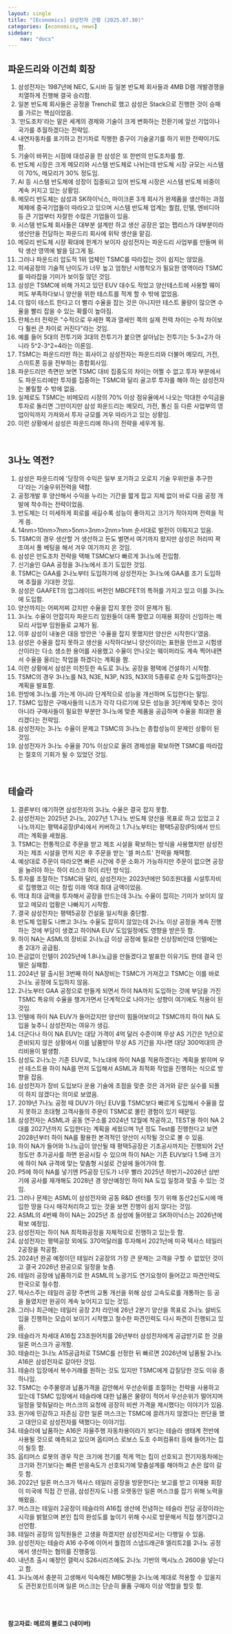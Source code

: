 ```yaml
---
layout: single
title: "[Economics] 삼성전자 근황 (2025.07.30)"
categories: [economics, news]
sidebar:
    nav: "docs"
---
```


## 파운드리와 이건희 회장
1. 삼성전자는 1987년에 NEC, 도시바 등 일본 반도체 회사들과 4MB D램 개발경쟁을 치열하게 진행해 결국 승리함.
1. 일본 반도체 회사들은 공정을 Trench로 했고 삼성은 Stack으로 진행한 것이 승패를 가르는 핵심이었음.
1. '만도조차'라는 말은 세계의 경제와 기술이 크게 변화하는 전환기에 앞선 기업이나 국가를 추월하겠다는 전략임.
1. 내연자동차를 포기하고 전기차로 직행한 중구이 기술굴기를 하기 위한 전략이기도 함.
1. 기술이 바뀌는 시점에 대성공을 한 삼성은 또 한번의 만도조차를 함.
1. 반도체 시장은 크게 메모리와 시스템 반도체로 나뉘는데 반도체 시장 규모는 시스템이 70%, 메모리가 30% 정도임.
1. AI 등 시스템 반도체에 성장이 집중되고 있어 반도체 시장은 시스템 반도체 비중이 계속 커지고 있는 상황임.
1. 메모리 반도체는 삼성과 SK하이닉스, 마이크론 3개 회사가 완제품을 생산하는 과점체제에 중국기업들이 따라오고 있으며 시스템 반도체 업계는 퀄컴, 인텔, 엔비디아 등 큰 기업부터 자잘한 수많은 기업들이 있음.
1. 시스템 반도체 회사들은 대부분 설계만 하고 생산 공장은 없는 팹리스가 대부분이라 생산만을 전담하는 파운드리 회사에 위탁 생산을 맡김.
1. 메모리 반도체 시장 확대에 한계가 보이자 삼성전자는 파운드리 사업부를 만들며 위탁 생산 영역에 발을 담그게 됨.
1. 그러나 파운드리 압도적 1위 업체인 TSMC를 따라잡는 것이 쉽지는 않았음.
1. 미세공정의 기술적 난이도가 너무 높고 엄청난 시행착오가 필요한 영역이라 TSMC를 따라잡을 기미가 보이질 않던 것임.
1. 삼성은 TSMC에 비해 가지고 있던 EUV 대수도 적었고 양산테스트에 사용할 웨이퍼도 부족하다보니 양산을 위한 테스트를 적게 할 수 밖에 없었음.
1. 더 많이 테스트 한다고 더 빨리 수율을 잡는 것은 아니지만 테스트 물량이 많으면 수율을 빨리 잡을 수 있는 확률이 높아짐.
1. 란체스터 전략은 "수적으로 우세한 쪽과 열세인 쪽의 실제 전력 차이는 수적 차이보다 훨씬 큰 차이로 커진다"라는 것임.
1. 예를 들어 5대의 전투기와 3대의 전투기가 붙으면 살아남는 전투기는 5-3=2가 아니라 5^2-3^2=4라는 이론임.
1. TSMC는 파운드리만 하는 회사이고 삼성전자는 파운드리와 더불어 메모리, 가전, 스마트폰 등을 전부하는 종합회사임.
1. 파운드리만 측면만 보면 TSMC 대비 집중도의 차이는 어쩔 수 없고 투자 부분에서도 파운드리에만 투자를 집중하는 TSMC와 달리 골고루 투자를 해야 하는 삼성전자는 불릴할 수 밖에 없음.
1. 실제로도 TSMC는 비메모리 시장의 70% 이상 점유율에서 나오는 막대한 수익금을 투자로 돌리면 그만이지만 삼성 파운드리는 메모리, 가전, 통신 등 다른 사업부의 영업이익까지 가져와서 투자 규모를 겨우 따라가고 있는 상황임.
1. 이런 상황에서 삼성은 파운드리에 하나의 전략을 세우게 됨.

<br/>

## 3나노 역전?
1. 삼성은 파운드리에 '당장의 수익은 일부 포기하고 오로지 기술 우위만을 추구한다'라는 기술우위전력을 택함.
1. 공정개발 후 양산해서 수익을 누리는 기간을 짧게 잡고 지체 없이 바로 다음 공정 개발에 착수하는 전략이었음.
1. 반도체는 더 미세하게 회로를 새길수록 성능이 좋아지고 크기가 작아지며 전력을 적게 씀.
1. 14nm>10nm>7nm>5nm>3nm>2nm>1nm 순서대로 발전이 이뤄지고 있음.
1. TSMC의 경우 생산할 거 생산하고 돈도 벌면서 여기까지 왔지만 삼성은 허리띠 꽉 조여서 풀 베팅을 해서 겨우 여기까지 온 것임.
1. 삼성은 만도조차 전략을 택해 TSMC보다 빠르게 3나노에 진입함.
1. 신기술인 GAA 공정을 3나노에서 조기 도입한 것임.
1. TSMC는 GAA를 2나노부터 도입하기에 삼성전자는 3나노에 GAA를 조기 도입하며 추월을 기대한 것임.
1. 삼성은 GAAFET의 업그레이드 버전인 MBCFET의 특허를 가지고 있고 이를 3나노에 도입함.
1. 양산까지는 어찌저찌 갔지만 수율을 잡지 못한 것이 문제가 됨.
1. 3나노 수율이 안잡히자 파운드리 임원들이 대폭 짤렸고 이재용 회장이 신임하는 메모리 사업부 임원들로 교체가 됨.
1. 이후 삼성이 내놓은 대응 방안은 '수율을 잡지 못했지만 양산은 시작한다'였음.
1. 삼성은 수율을 잡지 못하고 생산을 시작하다보니 양산이라는 표현을 안쓰고 시험생산이라는 다소 생소한 용어를 사용했고 수율이 안나오는 웨이퍼라도 계속 찍어내면서 수율을 올리는 작업을 하겠다는 계획을 짬.
1. 이런 상황에서 삼성은 미친듯한 속도로 3나노 공장을 평택에 건설하기 시작함.
1. TSMC의 경우 3나노를 N3, N3E, N3P, N3S, N3X의 5종류로 순차 도입하겠다는 계획을 발표함.
1. 한방에 3나노를 가는게 아니라 단계적으로 성능을 개선하며 도입한다는 말임.
1. TSMC 입장은 구매사들의 니즈가 각각 다르기에 모든 성능을 3단계에 맞추는 것이 아니라 구매사들이 필요한 부분만 3나노에 맞춘 제품을 공급하며 수율을 최대한 올리겠다는 전략임.
1. 삼성전자는 3나노 수율이 문제고 TSMC의 3나노는 종합성능이 문제인 상황이 된 것임.
1. 삼성전자가 3나노 수율을 70% 이상으로 올려 경제성을 확보하면 TSMC를 따라잡는 절호의 기회가 될 수 있었던 것임.

<br/>

## 테슬라
1. 결론부터 얘기하면 삼성전자의 3나노 수율은 결국 잡지 못함.
1. 삼성전자는 2025년 2나노, 2027년 1.7나노 반도체 양산을 목표로 하고 있었고 2나노까지는 평택4공장(P4)에서 커버하고 1.7나노부터는 평택5공장(P5)에서 만드려는 계획을 세웠음.
1. TSMC는 전통적으로 주문을 받고 제조 시설을 확보하는 방식을 사용했지만 삼성전자는 제조 시설을 먼저 지은 후 주문을 받는 '셀 퍼스트' 전략을 채택함.
1. 예상대로 주문이 따라오면 빠른 시간에 주문 소화가 가능하지만 주문이 없으면 공장을 늘려야 하는 하이 리스크 하이 리턴 방식임.
1. 투자를 조절하는 TSMC와 달리, 삼성전자는 2023년에만 50조원대를 시설투자비로 집행했고 이는 창립 이래 역대 최대 금액이었음.
1. 역대 최대 금액을 투자해서 공장을 만드는데 3나노 수율이 잡히는 기미가 보이지 않았고 메모리 업황은 나빠지기 시작함.
1. 결국 삼성전자는 평택5공장 건설을 일시적을 중단함.
1. 반도체 업황도 나쁘고 3나노 수율도 잡히지 않았는데 2나노 이상 공정을 계속 진행하는 것에 부담이 생겼고 하이NA EUV 도입일정에도 영향을 받은듯 함.
1. 하이 NA는 ASML의 장비로 2나노급 이상 공정에 필요한 신상장비인데 인텔에는 총 2대가 공급됨.
1. 뜬금없이 인텔이 2025년에 1.8나노급을 만들겠다고 발표한 이유기도 한데 결국 인텔은 실패함.
1. 2024년 말 출시된 3번째 하이 NA장비는 TSMC가 가져갔고 TSMC는 이를 바로 2나노 공정에 도입하지 않음.
1. 2나노부터 GAA 공정으로 만들게 되면서 하이 NA까지 도입하는 것에 부담을 가진 TSMC 특유의 수율을 챙겨가면서 단계적으로 나아가는 성향이 여기에도 적용이 된 것임.
1. 인텔에 하이 NA EUV가 들어갔지만 양산이 힘들어보이고 TSMC까지 하이 NA 도입을 늦추니 삼성전자는 여유가 생김.
1. 더군다나 하이 NA EUV는 대당 가격이 4억 달러 수준이며 무상 AS 기간은 1년으로 준비되지 않은 상황에서 이를 납품받아 무상 AS 기간을 지나면 대당 300억대의 관리비용이 발생함.
1. 삼성도 2나노는 기존 EUV로, 1나노대에 하이 NA를 적용하겠다는 계획을 밝히며 우선 테스트용 하이 NA를 먼저 도입해서 ASML과 최적화 작업을 진행하는 식으로 방향을 잡음.
1. 삼성전자가 장비 도입보다 운용 기술에 초점을 맞춘 것은 과거와 같은 실수를 되풀이 하지 않겠다는 의미로 보였음.
1. 2019년 7나노 공정 때 DUV가 아닌 EUV를 TSMC보다 빠르게 도입해서 수율을 잡지 못하고 초대형 고객사들의 주문이 TSMC로 몰린 경험이 있기 때문임.
1. 삼성전자는 ASML과 공동 연구소를 2024년 12월에 착공하고, TEST용 하이 NA 2대를 2027년까지 도입한다는 계획을 세웠으며 1년 정도 Test를 진행한다고 보면 2028년부터 하이 NA를 활용한 본격적인 양산이 시작될 것으로 볼 수 있음.
1. 하이 NA가 들어와 1나노급이 양산될 때 평택5공장은 기초공사까지는 진행되어 2년정도만 추가공사를 하면 완공시킬 수 있으며 하이 NA는 기존 EUV보다 1.5배 크기에 하이 NA 규격에 맞는 맞춤형 시설로 건설에 들어가야 함.
1. P5에 하이 NA를 넣기엔 P5공장 딘도가 너무 빨라 2025년 하반기~2026년 상반기에 공사를 재개해도 2028년 경 양산예정인 하이 NA 도입 일정과 맞출 수 있는 것임.
1. 그러나 문제는 ASML이 삼성전자와 공동 R&D 센터를 짓기 위해 동산2신도시에 매입한 땅을 다시 매각처리하고 있는 것을 보면 진행이 쉽지 않다는 것임.
1. ASML의 4번째 하이 NA는 2025년 초 삼성에 들어왔고 SK하이닉스는 2026년에 확보 예정임.
1. 삼성전자는 하이 NA 최적화공정을 자체적으로 진행하고 있는듯 함.
1. 삼성전자는 평택공장 외에도 370억달러를 투자해서 2021년에 미국 텍사스 테일러2공장을 착공함.
1. 2024년 완공 예정이던 테일러 2공장의 가장 큰 문제는 고객을 구할 수 없었던 것이고 결국 2026년 완공으로 일정을 늦츰.
1. 테일러 공장에 납품하기로 한 ASML의 노광기도 연기요청이 들어갔고 파견인력도 한국으로 철수함.
1. 텍사스주는 테일러 공장 주변의 교통 개선을 위해 삼성 고속도로를 개통하는 등 공을 들였지만 완공이 계속 늦어지고 있는 것임.
1. 그러나 최근에는 테일러 공장 2차 라인에 26년 2분기 양산을 목표로 2나노 설비도입을 진행하는 모습이 보이기 시작했고 철수한 파견인력도 다시 파견이 진행되고 있음.
1. 테슬라가 차세대 A16칩 23조원어치를 26년부터 삼성전자에게 공급받기로 한 것을 일론 머스크가 공개함.
1. 테슬라는 3나노 A15공급처로 TSMC를 선정한 뒤 빠르면 2026년에 납품될 2나노 A16은 삼성전자로 갈아탄 것임.
1. 테슬라 입장에서 복수거래를 원하는 것도 있지만 TSMC에게 갑질당한 것도 이유 중 하나임.
1. TSMC는 수주물량과 납품가격을 감안해서 우선순위를 조절하는 전략을 사용하고 있는데 TSMC 입장에서 테슬라에 대한 납품은 물량이 적어서 우선순위가 떨어지며 일정을 맞춰달라는 머스크의 요청에 굉장히 비싼 가격을 제시했다는 이야기가 있음.
1. 원가에 민감하고 자존심 강한 일론 머스크는 TSMC에 끌려가지 않겠다는 판단을 했고 대안으로 삼성전자를 택했다는 이야기임.
1. 테슬라에 납품하는 A16은 자율주행 자동차용이라기 보다는 테슬라 생태계 전반에 사용될 것으로 예측되고 있으며 옵티머스 로보스 도조 수퍼컴퓨터 등에 들어가는 칩이 될듯 함.
1. 옵티머스 로봇의 경우 작은 크기에 전기를 적게 먹는 칩이 선호되고 전기자동차에는 크기와 전기보다는 빠른 반응속도가 선호되기에 맞춤설계를 해야하고 손은 많이 갈듯 함.
1. 2022년 일론 머스크가 텍사스 테일러 공장을 방문한다는 보고를 받고 이재용 회장이 미국에 직접 간 만큼, 삼성전자도 나름 오랫동안 일론 머스크를 잡기 위해 노력을 해왔음.
1. 머스크는 테일러 2공장이 테슬라의 A16칩 생산에 전념하는 테슬라 전담 공장이라는 시각을 밝혔으며 본인 칩의 완성도를 높이기 위해 수시로 방문해서 직접 챙기겠다고 선언함.
1. 테일러 공장의 임직원들은 고생을 하겠지만 삼성전자로서는 다행일 수 있음.
1. 삼성전자는 테슬라 A16 수주에 이어서 퀄컴의 스냅드래곤8 엘리트2를 2나노 공정에서 생산하는 협의를 진행중임.
1. 내년초 출시 예정인 갤럭시 S26시리즈에도 2나노 기반의 엑시노스 2600을 넣는다고 함.
1. 3나노에서 충분히 고생해서 익숙해진 MBC펫을 2나노에 제대로 적용할 수 있을지도 관전포인트이며 일론 머스크는 단순히 물품 구매자 이상 역할을 할듯 함.



<br/>
<br/>

#### 참고자료: 메르의 블로그 (네이버)
